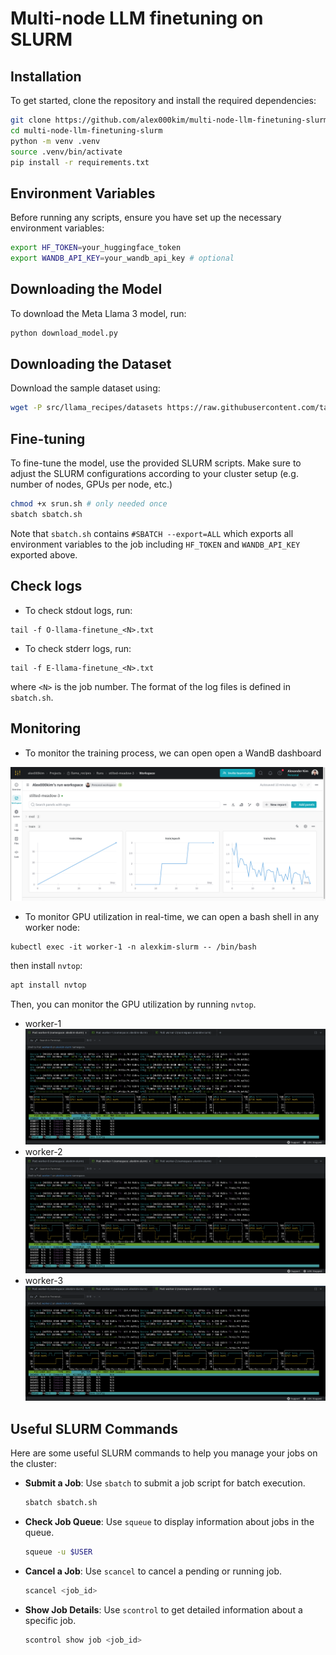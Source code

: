 # Multi-node LLM finetuning on SLURM


## Installation

To get started, clone the repository and install the required dependencies:

```bash
git clone https://github.com/alex000kim/multi-node-llm-finetuning-slurm.git
cd multi-node-llm-finetuning-slurm
python -m venv .venv
source .venv/bin/activate
pip install -r requirements.txt
```

## Environment Variables

Before running any scripts, ensure you have set up the necessary environment variables:

```bash
export HF_TOKEN=your_huggingface_token
export WANDB_API_KEY=your_wandb_api_key # optional
```

## Downloading the Model

To download the Meta Llama 3 model, run:

```bash
python download_model.py
```

## Downloading the Dataset

Download the sample dataset using:

```bash
wget -P src/llama_recipes/datasets https://raw.githubusercontent.com/tatsu-lab/stanford_alpaca/main/alpaca_data.json
```

## Fine-tuning

To fine-tune the model, use the provided SLURM scripts. Make sure to adjust the SLURM configurations according to your cluster setup (e.g. number of nodes, GPUs per node, etc.)

```bash
chmod +x srun.sh # only needed once
sbatch sbatch.sh
```

Note that `sbatch.sh` contains `#SBATCH --export=ALL` which exports all environment variables to the job including `HF_TOKEN` and `WANDB_API_KEY` exported above.

## Check logs


- To check stdout logs, run:
```
tail -f O-llama-finetune_<N>.txt
```

- To check stderr logs, run:
```
tail -f E-llama-finetune_<N>.txt
```

where `<N>` is the job number.
The format of the log files is defined in `sbatch.sh`.

## Monitoring

- To monitor the training process, we can open open a WandB dashboard

![WandB Dashboard](imgs/wandb.png)

- To monitor GPU utilization in real-time, we can open a bash shell in any worker node:

```
kubectl exec -it worker-1 -n alexkim-slurm -- /bin/bash
```
then install `nvtop`:

```bash
apt install nvtop
```

Then, you can monitor the GPU utilization by running `nvtop`.

- worker-1
![nvtop on worker-1](imgs/worker-1-gpu.png)
- worker-2
![nvtop on worker-2](imgs/worker-2-gpu.png)
- worker-3
![nvtop on worker-3](imgs/worker-3-gpu.png)

## Useful SLURM Commands

Here are some useful SLURM commands to help you manage your jobs on the cluster:

- **Submit a Job**: Use `sbatch` to submit a job script for batch execution.
  ```bash
  sbatch sbatch.sh
  ```

- **Check Job Queue**: Use `squeue` to display information about jobs in the queue.
  ```bash
  squeue -u $USER
  ```

- **Cancel a Job**: Use `scancel` to cancel a pending or running job.
  ```bash
  scancel <job_id>
  ```

- **Show Job Details**: Use `scontrol` to get detailed information about a specific job.
  ```bash
  scontrol show job <job_id>
  ```
